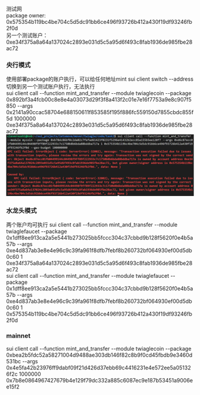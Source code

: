 测试网  
package owner:  
0x575354b119bc4be704c5d5dc91bb6ce496f93726b412a430f19df93246fb2f0d  
另一个测试账户：0xe34f375a8a64a137024c2893e031d5c5a95d6f493c8fab1936de985fbe28ac72  
### 央行模式  
使用部署package的账户执行，可以给任何地址mint
sui client switch --address 切换到另一个测试账户执行，无法执行  
sui client call --function mint_and_transfer --module twiaglecoin --package 0x892bf3a4fcb00c8e8e4a03073d29f3f8a413f2c01e7e16f7753a9e8c907f5850 --args 0x2141a90ccac58704e688150611f853585f195f886fc559150d7855cbdc855f5d 1000000 0xe34f375a8a64a137024c2893e031d5c5a95d6f493c8fab1936de985fbe28ac72 
![2_1.png](2_1.png)
### 水龙头模式
两个账户均可执行
sui client call --function mint_and_transfer --module twiaglefaucet --package  0x1dff8ee913ca2a5e5441b273025bb5fccc304c37cbbd9b128f5620f0e4b5a57b --args 0xe4d837ab3e8e4e96c9c39fa961f8dfb7febf8b260732bf064930ef00d5db0c60 1 0xe34f375a8a64a137024c2893e031d5c5a95d6f493c8fab1936de985fbe28ac72   
sui client call --function mint_and_transfer --module twiaglefaucet --package  0x1dff8ee913ca2a5e5441b273025bb5fccc304c37cbbd9b128f5620f0e4b5a57b --args 0xe4d837ab3e8e4e96c9c39fa961f8dfb7febf8b260732bf064930ef00d5db0c60 1 0x575354b119bc4be704c5d5dc91bb6ce496f93726b412a430f19df93246fb2f0d 
### mainnet
sui client call --function mint_and_transfer --module twiaglecoin --package 0xbea2b5fdc52a58271004d9488ae303db146f82c8b9f0cd45fbdb9e3460d531bc --args 0x4e5fa42b23976ff9dabf09f21d426d37ebb69c4416231e4e572ee5a051326f2c 1000000 0x7b8e0864967427679b4e129f79dc332a885c6087ec9e187b53451a9006ee15f2 
